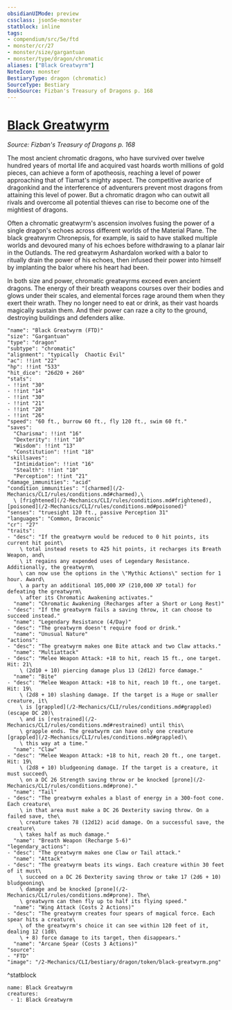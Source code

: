 ```yaml
---
obsidianUIMode: preview
cssclass: json5e-monster
statblock: inline
tags:
- compendium/src/5e/ftd
- monster/cr/27
- monster/size/gargantuan
- monster/type/dragon/chromatic
aliases: ["Black Greatwyrm"]
NoteIcon: monster
BestiaryType: dragon (chromatic)
SourceType: Bestiary
BookSource: Fizban's Treasury of Dragons p. 168
---
```

# [Black Greatwyrm](2-Mechanics/CLI/bestiary/dragon/black-greatwyrm-ftd.md)
*Source: Fizban's Treasury of Dragons p. 168*  

The most ancient chromatic dragons, who have survived over twelve hundred years of mortal life and acquired vast hoards worth millions of gold pieces, can achieve a form of apotheosis, reaching a level of power approaching that of Tiamat's mighty aspect. The competitive avarice of dragonkind and the interference of adventurers prevent most dragons from attaining this level of power. But a chromatic dragon who can outwit all rivals and overcome all potential thieves can rise to become one of the mightiest of dragons.

Often a chromatic greatwyrm's ascension involves fusing the power of a single dragon's echoes across different worlds of the Material Plane. The black greatwyrm Chronepsis, for example, is said to have stalked multiple worlds and devoured many of his echoes before withdrawing to a planar lair in the Outlands. The red greatwyrm Ashardalon worked with a balor to ritually drain the power of his echoes, then infused their power into himself by implanting the balor where his heart had been.

In both size and power, chromatic greatwyrms exceed even ancient dragons. The energy of their breath weapons courses over their bodies and glows under their scales, and elemental forces rage around them when they exert their wrath. They no longer need to eat or drink, as their vast hoards magically sustain them. And their power can raze a city to the ground, destroying buildings and defenders alike.

```statblock
"name": "Black Greatwyrm (FTD)"
"size": "Gargantuan"
"type": "dragon"
"subtype": "chromatic"
"alignment": "typically  Chaotic Evil"
"ac": !!int "22"
"hp": !!int "533"
"hit_dice": "26d20 + 260"
"stats":
- !!int "30"
- !!int "14"
- !!int "30"
- !!int "21"
- !!int "20"
- !!int "26"
"speed": "60 ft., burrow 60 ft., fly 120 ft., swim 60 ft."
"saves":
  "Charisma": !!int "16"
  "Dexterity": !!int "10"
  "Wisdom": !!int "13"
  "Constitution": !!int "18"
"skillsaves":
  "Intimidation": !!int "16"
  "Stealth": !!int "10"
  "Perception": !!int "21"
"damage_immunities": "acid"
"condition_immunities": "[charmed](/2-Mechanics/CLI/rules/conditions.md#charmed),\
  \ [frightened](/2-Mechanics/CLI/rules/conditions.md#frightened), [poisoned](/2-Mechanics/CLI/rules/conditions.md#poisoned)"
"senses": "truesight 120 ft., passive Perception 31"
"languages": "Common, Draconic"
"cr": "27"
"traits":
- "desc": "If the greatwyrm would be reduced to 0 hit points, its current hit point\
    \ total instead resets to 425 hit points, it recharges its Breath Weapon, and\
    \ it regains any expended uses of Legendary Resistance. Additionally, the greatwyrm\
    \ can now use the options in the \"Mythic Actions\" section for 1 hour. Award\
    \ a party an additional 105,000 XP (210,000 XP total) for defeating the greatwyrm\
    \ after its Chromatic Awakening activates."
  "name": "Chromatic Awakening (Recharges after a Short or Long Rest)"
- "desc": "If the greatwyrm fails a saving throw, it can choose to succeed instead."
  "name": "Legendary Resistance (4/Day)"
- "desc": "The greatwyrm doesn't require food or drink."
  "name": "Unusual Nature"
"actions":
- "desc": "The greatwyrm makes one Bite attack and two Claw attacks."
  "name": "Multiattack"
- "desc": "Melee Weapon Attack: +18 to hit, reach 15 ft., one target. Hit: 21\
    \ (2d10 + 10) piercing damage plus 13 (2d12) force damage."
  "name": "Bite"
- "desc": "Melee Weapon Attack: +18 to hit, reach 10 ft., one target. Hit: 19\
    \ (2d8 + 10) slashing damage. If the target is a Huge or smaller creature, it\
    \ is [grappled](/2-Mechanics/CLI/rules/conditions.md#grappled) (escape DC 20)\
    \ and is [restrained](/2-Mechanics/CLI/rules/conditions.md#restrained) until this\
    \ grapple ends. The greatwyrm can have only one creature [grappled](/2-Mechanics/CLI/rules/conditions.md#grappled)\
    \ this way at a time."
  "name": "Claw"
- "desc": "Melee Weapon Attack: +18 to hit, reach 20 ft., one target. Hit: 19\
    \ (2d8 + 10) bludgeoning damage. If the target is a creature, it must succeed\
    \ on a DC 26 Strength saving throw or be knocked [prone](/2-Mechanics/CLI/rules/conditions.md#prone)."
  "name": "Tail"
- "desc": "The greatwyrm exhales a blast of energy in a 300-foot cone. Each creature\
    \ in that area must make a DC 26 Dexterity saving throw. On a failed save, the\
    \ creature takes 78 (12d12) acid damage. On a successful save, the creature\
    \ takes half as much damage."
  "name": "Breath Weapon (Recharge 5-6)"
"legendary_actions":
- "desc": "The greatwyrm makes one Claw or Tail attack."
  "name": "Attack"
- "desc": "The greatwyrm beats its wings. Each creature within 30 feet of it must\
    \ succeed on a DC 26 Dexterity saving throw or take 17 (2d6 + 10) bludgeoning\
    \ damage and be knocked [prone](/2-Mechanics/CLI/rules/conditions.md#prone). The\
    \ greatwyrm can then fly up to half its flying speed."
  "name": "Wing Attack (Costs 2 Actions)"
- "desc": "The greatwyrm creates four spears of magical force. Each spear hits a creature\
    \ of the greatwyrm's choice it can see within 120 feet of it, dealing 12 (1d8\
    \ + 8) force damage to its target, then disappears."
  "name": "Arcane Spear (Costs 3 Actions)"
"source":
- "FTD"
"image": "/2-Mechanics/CLI/bestiary/dragon/token/black-greatwyrm.png"
```
^statblock

```encounter-table
name: Black Greatwyrm
creatures:
 - 1: Black Greatwyrm
```